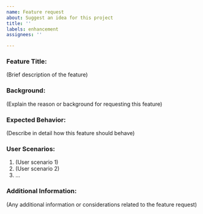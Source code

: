 ```yaml
---
name: Feature request
about: Suggest an idea for this project
title: ''
labels: enhancement
assignees: ''

---
```


### Feature Title:
(Brief description of the feature)

### Background:
(Explain the reason or background for requesting this feature)

### Expected Behavior:
(Describe in detail how this feature should behave)

### User Scenarios:
1. (User scenario 1)
2. (User scenario 2)
3. ...

### Additional Information:
(Any additional information or considerations related to the feature request)
